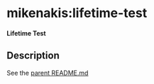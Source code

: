 # mikenakis:lifetime-test

#### Lifetime Test

## Description

See the [parent README.md](../README.md)
